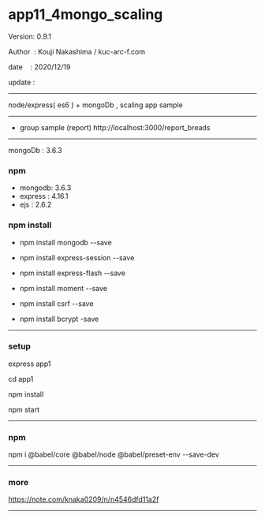 ﻿# app11_4mongo_scaling

 Version: 0.9.1

 Author  : Kouji Nakashima / kuc-arc-f.com

 date    : 2020/12/19 

 update : 

***

node/express( es6 ) + mongoDb ,  scaling app sample

***
* group sample (report) http://localhost:3000/report_breads


***
mongoDb : 3.6.3

### npm
* mongodb: 3.6.3
* express : 4.16.1
* ejs : 2.6.2

### npm install

* npm install mongodb --save

* npm install express-session --save
* npm install express-flash --save
* npm install moment --save
* npm install csrf --save
* npm install bcrypt -save

***
### setup
express app1

cd app1

npm install

npm start

***
### npm

npm i @babel/core @babel/node @babel/preset-env --save-dev

***
### more

https://note.com/knaka0209/n/n4546dfd11a2f

***

